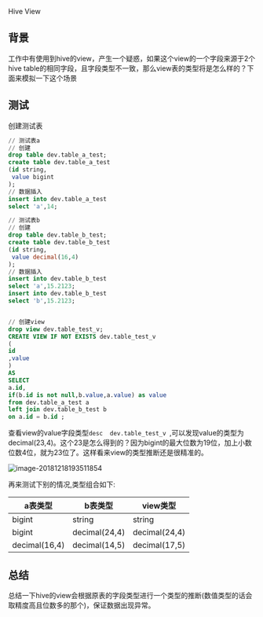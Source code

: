 Hive View

## 背景

工作中有使用到hive的view，产生一个疑惑，如果这个view的一个字段来源于2个hive table的相同字段，且字段类型不一致，那么view表的类型将是怎么样的？下面来模拟一下这个场景

## 测试

创建测试表

```sql
// 测试表a
// 创建
drop table dev.table_a_test;
create table dev.table_a_test
(id string,
 value bigint
);
// 数据插入
insert into dev.table_a_test
select 'a',14;

// 测试表b
// 创建
drop table dev.table_b_test;
create table dev.table_b_test
(id string,
 value decimal(16,4)
);
// 数据插入
insert into dev.table_b_test 
select 'a',15.2123;
insert into dev.table_b_test 
select 'b',15.2123;


// 创建view
drop view dev.table_test_v;
CREATE VIEW IF NOT EXISTS dev.table_test_v
(
id 
,value
)
AS
SELECT
a.id,
if(b.id is not null,b.value,a.value) as value
from dev.table_a_test a 
left join dev.table_b_test b 
on a.id = b.id ;
```

查看view的value字段类型`desc  dev.table_test_v `,可以发现value的类型为decimal(23,4)。这个23是怎么得到的？因为bigint的最大位数为19位，加上小数位数4位，就为23位了。这样看来view的类型推断还是很精准的。

![image-20181218193511854](https://ws1.sinaimg.cn/large/006tNbRwly1fyb4op9v7hj30ra06oq43.jpg)

再来测试下别的情况,类型组合如下:

| a表类型       | b表类型       | view类型      |
| ------------- | ------------- | ------------- |
| bigint        | string        | string        |
| bigint        | decimal(24,4) | decimal(24,4) |
| decimal(16,4) | decimal(14,5) | decimal(17,5) |

## 总结

总结一下hive的view会根据原表的字段类型进行一个类型的推断(数值类型的话会取精度高且位数多的那个)，保证数据出现异常。









